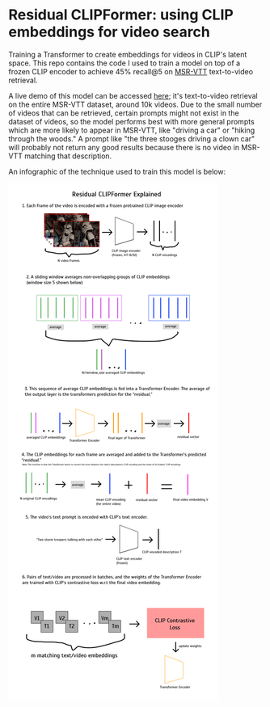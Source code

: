 # Residual CLIPFormer: using CLIP embeddings for video search
Training a Transformer to create embeddings for videos in CLIP's latent space. This repo contains the code I used to train a model on top of a frozen CLIP encoder to achieve 45% recall@5 on [MSR-VTT](https://www.microsoft.com/en-us/research/publication/msr-vtt-a-large-video-description-dataset-for-bridging-video-and-language/) text-to-video retrieval. 

A live demo of this model can be accessed [here](http://daniel.mendelevitch.com:5000/); it's text-to-video retrieval on the entire MSR-VTT dataset, around 10k videos. Due to the small number of videos that can be retrieved, certain prompts might not exist in the dataset of videos, so the model performs best with more general prompts which are more likely to appear in MSR-VTT, like "driving a car" or "hiking through the woods." A prompt like "the three stooges driving a clown car" will probably not return any good results because there is no video in MSR-VTT matching that description.

An infographic of the technique used to train this model is below:

![info](residual_clipformer_info.jpg)
